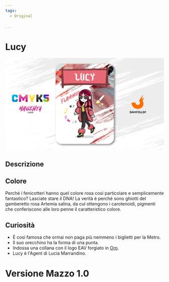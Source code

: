 ```yaml
---
tags:
  - Original

...
```


# Lucy

![lucy](../eg/M/lucy.jpg)

## Descrizione



## Colore

Perché i fenicotteri hanno quel colore rosa così particolare e semplicemente fantastico? Lasciate stare il DNA! La verità è perché sono ghiotti del gamberetto rosa Artemia salina, da cui ottengono i carotenoidi, pigmenti che conferiscono alle loro penne il caratteristico colore.

## Curiosità

- È così famosa che ormai non paga più nemmeno i biglietti per la Metro.
- Il suo orecchino ha la forma di una punta.
- Indossa una collana con il logo EAV forgiato in [Oro](../Remix/metal.md).
- Lucy è l'Agent di Lucia Marrandino. 

# Versione Mazzo 1.0